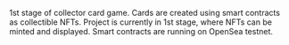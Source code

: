 1st stage of collector card game. Cards are created using smart contracts as collectible NFTs.
Project is currently in 1st stage, where NFTs can be minted and displayed. Smart contracts are
running on OpenSea testnet.
